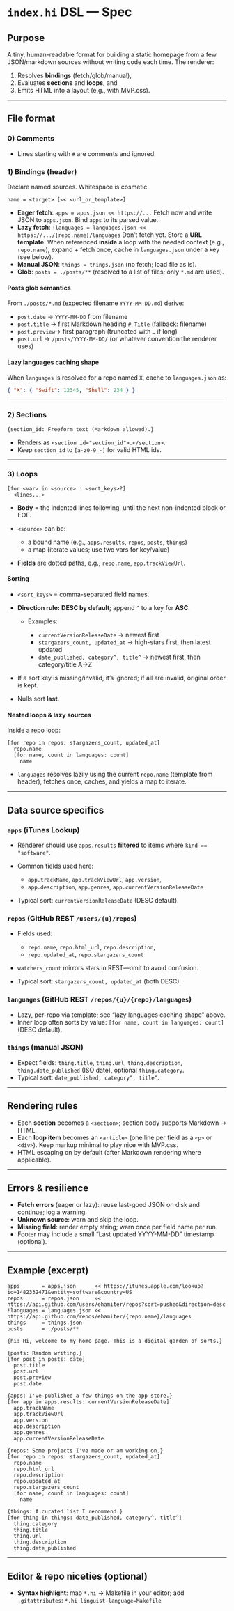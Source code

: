 # `index.hi` DSL — Spec

## Purpose

A tiny, human-readable format for building a static homepage from a few JSON/markdown sources without writing code each time. The renderer:

1. Resolves **bindings** (fetch/glob/manual),
2. Evaluates **sections** and **loops**, and
3. Emits HTML into a layout (e.g., with MVP.css).

---

## File format

### 0) Comments

* Lines starting with `#` are comments and ignored.

### 1) Bindings (header)

Declare named sources. Whitespace is cosmetic.

```
name = <target> [<< <url_or_template>]
```

* **Eager fetch**: `apps = apps.json << https://...`
  Fetch now and write JSON to `apps.json`. Bind `apps` to its parsed value.
* **Lazy fetch**: `!languages = languages.json << https://.../{repo.name}/languages`
  Don’t fetch yet. Store a **URL template**. When referenced **inside** a loop with the needed context (e.g., `repo.name`), expand + fetch once, cache in `languages.json` under a key (see below).
* **Manual JSON**: `things = things.json` (no fetch; load file as is).
* **Glob**: `posts = ./posts/**` (resolved to a list of files; only `*.md` are used).

#### Posts glob semantics

From `./posts/*.md` (expected filename `YYYY-MM-DD.md`) derive:

* `post.date`   → `YYYY-MM-DD` from filename
* `post.title`  → first Markdown heading `# Title` (fallback: filename)
* `post.preview`→ first paragraph (truncated with `…` if long)
* `post.url`    → `/posts/YYYY-MM-DD/` (or whatever convention the renderer uses)

#### Lazy languages caching shape

When `languages` is resolved for a repo named `X`, cache to `languages.json` as:

```json
{ "X": { "Swift": 12345, "Shell": 234 } }
```

---

### 2) Sections

```
{section_id: Freeform text (Markdown allowed).}
```

* Renders as `<section id="section_id">…</section>`.
* Keep `section_id` to `[a-z0-9_-]` for valid HTML ids.

---

### 3) Loops

```
[for <var> in <source> : <sort_keys>?]
  <lines...>
```

* **Body** = the indented lines following, until the next non-indented block or EOF.
* `<source>` can be:

  * a bound name (e.g., `apps.results`, `repos`, `posts`, `things`)
  * a map (iterate values; use two vars for key/value)
* **Fields** are dotted paths, e.g., `repo.name`, `app.trackViewUrl`.

#### Sorting

* `<sort_keys>` = comma-separated field names.
* **Direction rule:** **DESC by default**; append `^` to a key for **ASC**.

  * Examples:

    * `currentVersionReleaseDate` → newest first
    * `stargazers_count, updated_at` → high-stars first, then latest updated
    * `date_published, category^, title^` → newest first, then category/title A→Z
* If a sort key is missing/invalid, it’s ignored; if all are invalid, original order is kept.
* Nulls sort **last**.

#### Nested loops & lazy sources

Inside a repo loop:

```
[for repo in repos: stargazers_count, updated_at]
  repo.name
  [for name, count in languages: count]
    name
```

* `languages` resolves lazily using the current `repo.name` (template from header), fetches once, caches, and yields a map to iterate.

---

## Data source specifics

### `apps` (iTunes Lookup)

* Renderer should use `apps.results` **filtered** to items where `kind == "software"`.
* Common fields used here:

  * `app.trackName`, `app.trackViewUrl`, `app.version`,
  * `app.description`, `app.genres`, `app.currentVersionReleaseDate`
* Typical sort: `currentVersionReleaseDate` (DESC default).

### `repos` (GitHub REST `/users/{u}/repos`)

* Fields used:

  * `repo.name`, `repo.html_url`, `repo.description`,
  * `repo.updated_at`, `repo.stargazers_count`
* `watchers_count` mirrors stars in REST—omit to avoid confusion.
* Typical sort: `stargazers_count, updated_at` (both DESC).

### `languages` (GitHub REST `/repos/{u}/{repo}/languages`)

* Lazy, per-repo via template; see “lazy languages caching shape” above.
* Inner loop often sorts by value: `[for name, count in languages: count]` (DESC default).

### `things` (manual JSON)

* Expect fields: `thing.title`, `thing.url`, `thing.description`, `thing.date_published` (ISO date), optional `thing.category`.
* Typical sort: `date_published, category^, title^`.

---

## Rendering rules

* Each **section** becomes a `<section>`; section body supports Markdown → HTML.
* Each **loop item** becomes an `<article>` (one line per field as a `<p>` or `<div>`). Keep markup minimal to play nice with MVP.css.
* HTML escaping on by default (after Markdown rendering where applicable).

---

## Errors & resilience

* **Fetch errors** (eager or lazy): reuse last-good JSON on disk and continue; log a warning.
* **Unknown source**: warn and skip the loop.
* **Missing field**: render empty string; warn once per field name per run.
* Footer may include a small “Last updated YYYY-MM-DD” timestamp (optional).

---

## Example (excerpt)

```hi
apps       = apps.json      << https://itunes.apple.com/lookup?id=1482332471&entity=software&country=US
repos      = repos.json     << https://api.github.com/users/ehamiter/repos?sort=pushed&direction=desc
!languages = languages.json << https://api.github.com/repos/ehamiter/{repo.name}/languages
things     = things.json
posts      = ./posts/**

{hi: Hi, welcome to my home page. This is a digital garden of sorts.}

{posts: Random writing.}
[for post in posts: date]
  post.title
  post.url
  post.preview
  post.date

{apps: I've published a few things on the app store.}
[for app in apps.results: currentVersionReleaseDate]
  app.trackName
  app.trackViewUrl
  app.version
  app.description
  app.genres
  app.currentVersionReleaseDate

{repos: Some projects I've made or am working on.}
[for repo in repos: stargazers_count, updated_at]
  repo.name
  repo.html_url
  repo.description
  repo.updated_at
  repo.stargazers_count
  [for name, count in languages: count]
    name

{things: A curated list I recommend.}
[for thing in things: date_published, category^, title^]
  thing.category
  thing.title
  thing.url
  thing.description
  thing.date_published
```

---

## Editor & repo niceties (optional)

* **Syntax highlight**: map `*.hi` → Makefile in your editor; add
  `.gitattributes`: `*.hi linguist-language=Makefile`
